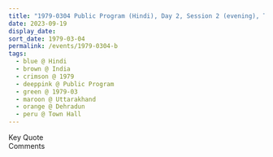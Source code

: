 ```yaml
---
title: "1979-0304 Public Program (Hindi), Day 2, Session 2 (evening), Town Hall, Dehradun, Uttarakhand, India"
date: 2023-09-19
display_date: 
sort_date: 1979-03-04
permalink: /events/1979-0304-b
tags:
  - blue @ Hindi
  - brown @ India
  - crimson @ 1979
  - deeppink @ Public Program
  - green @ 1979-03
  - maroon @ Uttarakhand
  - orange @ Dehradun
  - peru @ Town Hall
---
```


<wave-list>
  <list-title color="green" width="75">Key Quote</list-title>
  <list-item color="BlanchedAlmond"  width="200"></list-item>
  <list-item color="Lavender"></list-item>
  <list-item color="BlanchedAlmond"></list-item>
</wave-list>

<br>

<wave-list>
  <list-title color="green" width="75">Comments</list-title>
  <list-item color="BlanchedAlmond"  width="200"></list-item>
  <list-item color="Lavender"></list-item>
  <list-item color="BlanchedAlmond"></list-item>
</wave-list>